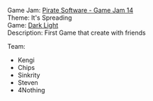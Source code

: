 Game Jam: [Pirate Software - Game Jam 14](https://itch.io/jam/pirate14)<br>
Theme: It's Spreading<br>
Game: [Dark Light](https://itch.io/jam/pirate15/rate/2489263)<br>
Description: First Game that create with friends<br>

Team:
- Kengi
- Chips
- Sinkrity
- Steven
- 4Nothing
